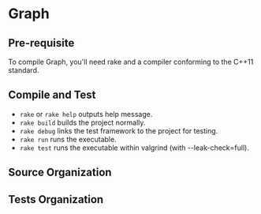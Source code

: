 Graph
=====

Pre-requisite
--------------

To compile Graph, you'll need rake and a compiler conforming to the C++11 standard.

Compile and Test
-----------------------

* `rake` or `rake help` outputs help message.
* `rake build` builds the project normally.
* `rake debug` links the test framework to the project for testing.
* `rake run` runs the executable.
* `rake test` runs the executable within valgrind (with --leak-check=full).

Source Organization
-------------------

Tests Organization
------------------
